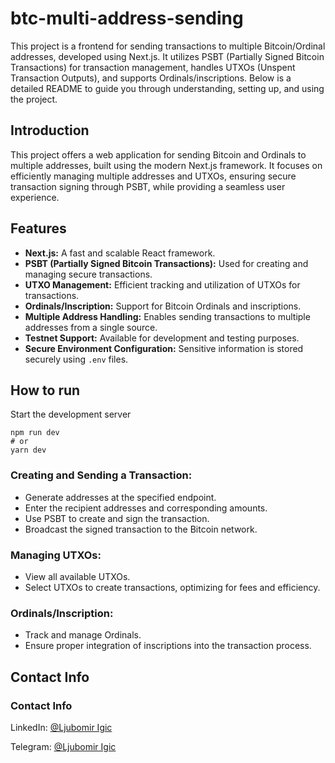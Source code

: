 # btc-multi-address-sending
This project is a frontend for sending transactions to multiple Bitcoin/Ordinal addresses, developed using Next.js.
It utilizes PSBT (Partially Signed Bitcoin Transactions) for transaction management, handles UTXOs (Unspent Transaction Outputs), and supports Ordinals/inscriptions. Below is a detailed README to guide you through understanding, setting up, and using the project.

## Introduction
This project offers a web application for sending Bitcoin and Ordinals to multiple addresses, built using the modern Next.js framework. It focuses on efficiently managing multiple addresses and UTXOs, ensuring secure transaction signing through PSBT, while providing a seamless user experience.

## Features
- **Next.js:** A fast and scalable React framework.
- **PSBT (Partially Signed Bitcoin Transactions):** Used for creating and managing secure transactions.
- **UTXO Management:** Efficient tracking and utilization of UTXOs for transactions.
- **Ordinals/Inscription:** Support for Bitcoin Ordinals and inscriptions.
- **Multiple Address Handling:** Enables sending transactions to multiple addresses from a single source.
- **Testnet Support:** Available for development and testing purposes.
- **Secure Environment Configuration:** Sensitive information is stored securely using `.env` files.

## How to run
Start the development server
```
npm run dev
# or
yarn dev
```

### Creating and Sending a Transaction:
- Generate addresses at the specified endpoint.
- Enter the recipient addresses and corresponding amounts.
- Use PSBT to create and sign the transaction.
- Broadcast the signed transaction to the Bitcoin network.

### Managing UTXOs:
- View all available UTXOs.
- Select UTXOs to create transactions, optimizing for fees and efficiency.

### Ordinals/Inscription:
- Track and manage Ordinals.
- Ensure proper integration of inscriptions into the transaction process.


## Contact Info
### Contact Info

LinkedIn: [@Ljubomir Igic](https://www.linkedin.com/in/ljubomir-igic-6a9615340)

Telegram: [@Ljubomir Igic](https://t.me/@ljubomir_igic)
